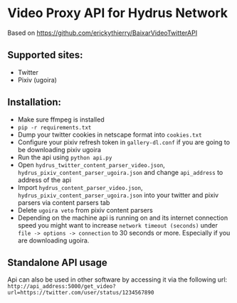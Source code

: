 # Video Proxy API for Hydrus Network
Based on https://github.com/erickythierry/BaixarVideoTwitterAPI

## Supported sites:
* Twitter
* Pixiv (ugoira)

## Installation:
- Make sure ffmpeg is installed
- `pip -r requirements.txt`
- Dump your twitter cookies in netscape format into `cookies.txt`
- Configure your pixiv refresh token in `gallery-dl.conf` if you are going to be downloading pixiv ugoira
- Run the api using `python api.py`
- Open `hydrus_twitter_content_parser_video.json`, `hydrus_pixiv_content_parser_ugoira.json` and change `api_address` to address of the api
- Import `hydrus_content_parser_video.json`, `hydrus_pixiv_content_parser_ugoira.json` into your twitter and pixiv parsers via content parsers tab
- Delete `ugoira veto` from pixiv content parsers
- Depending on the machine api is running on and its internet connection speed you might want to increase `network timeout (seconds)` under `file -> options -> connection` to 30 seconds or more. Especially if you are downloading ugoira.

## Standalone API usage
Api can also be used in other software by accessing it via the following url: `http://api_address:5000/get_video?url=https://twitter.com/user/status/1234567890`
